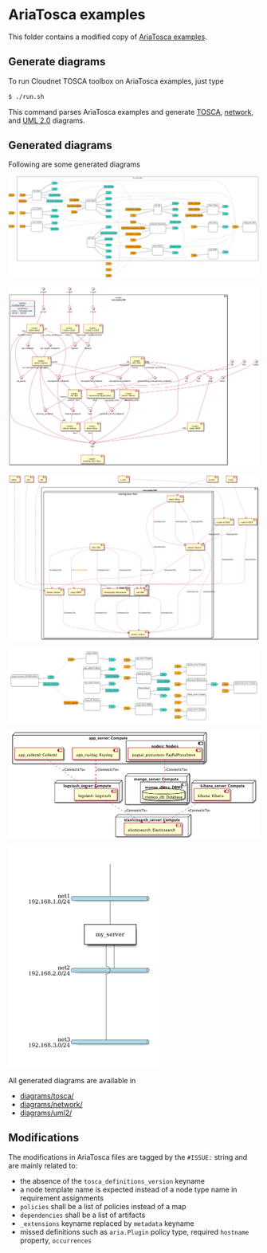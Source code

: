 # AriaTosca examples

This folder contains a modified copy of [AriaTosca examples](https://github.com/apache/incubator-ariatosca/tree/master/examples).

## Generate diagrams

To run Cloudnet TOSCA toolbox on AriaTosca examples, just type
```sh
$ ./run.sh
```

This command parses AriaTosca examples and generate  [TOSCA](diagrams/tosca/), [network](diagrams/network/), and [UML 2.0](diagrams/uml2/) diagrams.

## Generated diagrams

Following are some generated diagrams

![clearwater TOSCA diagram](https://raw.githubusercontent.com/Orange-OpenSource/Cloudnet-TOSCA-toolbox/master/examples/ariatosca/diagrams/tosca/clearwater-single-existing-1.0.png)

![clearwater UML component diagram](https://raw.githubusercontent.com/Orange-OpenSource/Cloudnet-TOSCA-toolbox/master/examples/ariatosca/diagrams/uml2/clearwater-single-existing-1.0-uml2-component-diagram1.png)

![clearwater UML deployment diagram](https://raw.githubusercontent.com/Orange-OpenSource/Cloudnet-TOSCA-toolbox/master/examples/ariatosca/diagrams/uml2/clearwater-single-existing-1.0-uml2-deployment-diagram.png)

![Multi-Tier-1 TOSCA diagram](https://raw.githubusercontent.com/Orange-OpenSource/Cloudnet-TOSCA-toolbox/master/examples/ariatosca/diagrams/tosca/multi-tier-1-1.0.png)

![Multi-Tier-1 UML deployment diagram](https://raw.githubusercontent.com/Orange-OpenSource/Cloudnet-TOSCA-toolbox/master/examples/ariatosca/diagrams/uml2/multi-tier-1-1.0-uml2-deployment-diagram.png)

![Network-4 network diagram](https://raw.githubusercontent.com/Orange-OpenSource/Cloudnet-TOSCA-toolbox/master/examples/ariatosca/diagrams/network/network-4-1.0.png)



All generated diagrams are available in
* [diagrams/tosca/](diagrams/tosca/)
* [diagrams/network/](diagrams/network/)
* [diagrams/uml2/](diagrams/uml2/)

## Modifications

The modifications in AriaTosca files are tagged by the `#ISSUE:` string and are mainly related to:
* the absence of the `tosca_definitions_version` keyname
* a node template name is expected instead of a node type name in requirement assignments
* `policies` shall be a list of policies instead of a map
* `dependencies` shall be a list of artifacts
* `_extensions` keyname replaced by `metadata` keyname
* missed definitions such as `aria.Plugin` policy type, required `hostname` property, `occurrences`
